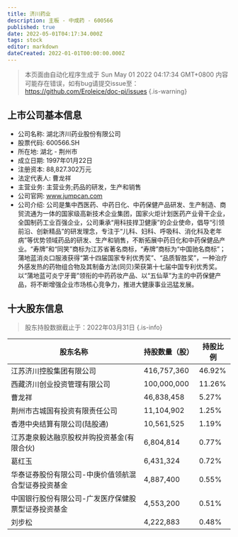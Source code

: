 ```yaml
---
title: 济川药业
description: 主板 - 中成药 - 600566
published: true
date: 2022-05-01T04:17:34.000Z
tags: stock
editor: markdown
dateCreated: 2022-01-01T00:00:00.000Z
---
```


> 本页面由自动化程序生成于 Sun May 01 2022 04:17:34 GMT+0800
> 内容可能存在错误，如有bug请提交issue至：https://github.com/Eroleice/doc-pi/issues
{.is-warning}

## 上市公司基本信息
- 公司名称: 湖北济川药业股份有限公司
- 股票代码: 600566.SH
- 所在地: 湖北 - 荆州市
- 成立日期: 1997年01月22日
- 注册资本: 88,827.302万元
- 法定代表人: 曹龙祥
- 主营业务: 主营业务;药品的研发，生产和销售
- 公司官网: www.jumpcan.com
- 公司介绍: 公司是集中西医药、中药日化、中药保健产品研发、生产制造、商贸流通为一体的国家级高新技术企业集团，国家火炬计划医药产业骨干企业，全国制药工业百强企业，公司秉承“用科技捍卫健康”的企业使命，倡导“引领前沿、创新精品”的研发理念，专注于“儿科、妇科、呼吸科、消化科及老年病”等优势领域药品的研发、生产和销售，不断拓展中药日化和中药保健品产业。“寿牌”和“同笑”商标为江苏省著名商标，“寿牌”商标为“中国驰名商标”；蒲地蓝消炎口服液获得“第十四届国家专利优秀奖”、“品质智胜奖”，一种治疗外感发热的药物组合物及其制备方法(同贝)荣获第十七届中国专利优秀奖。以“蒲地蓝可炎宁牙膏”领衔的中药药妆产品、以“五仙草”为主的中药保健产品，将不断增强企业市场核心竞争力，推进大健康事业迅猛发展。


## 十大股东信息
> 股东持股数据截止于：2022年03月31日
{.is-info}

| 股东名称 | 持股数量（股） | 持股比例 |
| --- | --- | --- |
| 江苏济川控股集团有限公司 | 416,757,360 | 46.92% |
| 西藏济川创业投资管理有限公司 | 100,000,000 | 11.26% |
| 曹龙祥 | 46,838,458 | 5.27% |
| 荆州市古城国有投资有限责任公司 | 11,104,902 | 1.25% |
| 香港中央结算有限公司(陆股通) | 10,561,525 | 1.19% |
| 江苏疌泉毅达融京股权并购投资基金(有限合伙) | 6,804,814 | 0.77% |
| 葛红玉 | 6,431,324 | 0.72% |
| 华泰证券股份有限公司-中庚价值领航混合型证券投资基金 | 4,887,400 | 0.55% |
| 中国银行股份有限公司-广发医疗保健股票型证券投资基金 | 4,553,200 | 0.51% |
| 刘步松 | 4,222,883 | 0.48% |




